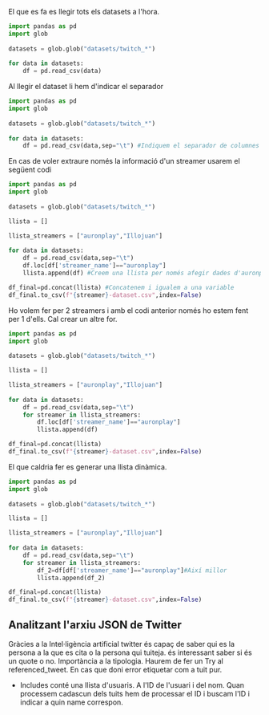 
El que es fa es llegir tots els datasets a l'hora. 

``` Python
import pandas as pd  
import glob  
  
datasets = glob.glob("datasets/twitch_*")  
  
for data in datasets:  
    df = pd.read_csv(data)

```

Al llegir el dataset li hem d'indicar el separador 
``` Python
import pandas as pd  
import glob  
  
datasets = glob.glob("datasets/twitch_*")  
  
for data in datasets:  
    df = pd.read_csv(data,sep="\t") #Indiquem el separador de columnes

```

En cas de voler extraure només la informació d'un streamer usarem el següent codi
``` Python
import pandas as pd  
import glob  
  
datasets = glob.glob("datasets/twitch_*") 

llista = []

llista_streamers = ["auronplay","Illojuan"]
  
for data in datasets:  
    df = pd.read_csv(data,sep="\t")
    df.loc[df['streamer_name']=="auronplay"]
	llista.append(df) #Creem una llista per només afegir dades d'auronplay

df_final=pd.concat(llista) #Concatenem i igualem a una variable
df_final.to_csv(f"{streamer}-dataset.csv",index=False)

```

Ho volem fer per 2 streamers i amb el codi anterior només ho estem fent per 1 d'ells. Cal crear un altre for. 
``` Python
import pandas as pd  
import glob  
  
datasets = glob.glob("datasets/twitch_*") 

llista = []

llista_streamers = ["auronplay","Illojuan"]
  
for data in datasets:  
    df = pd.read_csv(data,sep="\t")
    for streamer in llista_streamers:
        df.loc[df['streamer_name']=="auronplay"]
		llista.append(df) 

df_final=pd.concat(llista) 
df_final.to_csv(f"{streamer}-dataset.csv",index=False)

```

El que caldria fer es generar una llista dinàmica. 
``` Python
import pandas as pd  
import glob  
  
datasets = glob.glob("datasets/twitch_*") 

llista = []

llista_streamers = ["auronplay","Illojuan"]
  
for data in datasets:  
    df = pd.read_csv(data,sep="\t")
    for streamer in llista_streamers:
        df_2=df[df['streamer_name']=="auronplay"]#Així millor
		llista.append(df_2) 

df_final=pd.concat(llista) 
df_final.to_csv(f"{streamer}-dataset.csv",index=False)

```

## Analitzant l'arxiu JSON de Twitter

Gràcies a la Intel·ligència artificial twitter és capaç de saber qui es la persona a la que es cita o la persona qui tuiteja.
és interessant saber si és un quote o no. Importància a la tipologia. 
Haurem de fer un Try al referenced_tweet. En cas que doni error etiquetar com a tuit pur. 

- Includes conté una llista d'usuaris.  A l'ID de l'usuari i del nom. Quan processem cadascun dels tuits hem de processar el ID i buscam l'ID i indicar a quin name correspon.

